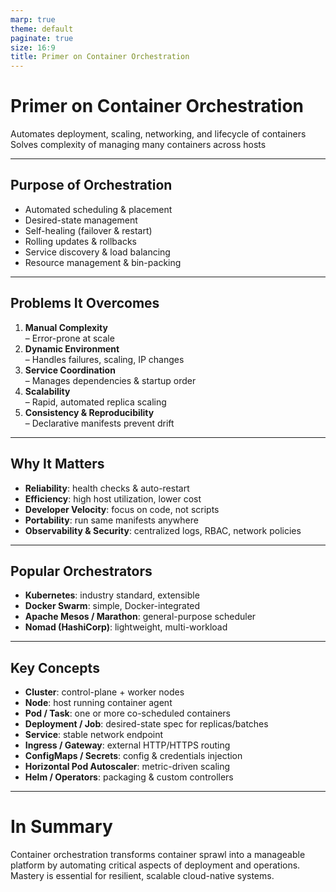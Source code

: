 ```yaml
---
marp: true
theme: default
paginate: true
size: 16:9
title: Primer on Container Orchestration
---
```


# Primer on Container Orchestration

Automates deployment, scaling, networking, and lifecycle of containers  
Solves complexity of managing many containers across hosts

---

## Purpose of Orchestration

- Automated scheduling & placement
- Desired-state management
- Self-healing (failover & restart)
- Rolling updates & rollbacks
- Service discovery & load balancing
- Resource management & bin-packing

---

## Problems It Overcomes

1. **Manual Complexity**  
   – Error-prone at scale
2. **Dynamic Environment**  
   – Handles failures, scaling, IP changes
3. **Service Coordination**  
   – Manages dependencies & startup order
4. **Scalability**  
   – Rapid, automated replica scaling
5. **Consistency & Reproducibility**  
   – Declarative manifests prevent drift

---

## Why It Matters

- **Reliability**: health checks & auto-restart
- **Efficiency**: high host utilization, lower cost
- **Developer Velocity**: focus on code, not scripts
- **Portability**: run same manifests anywhere
- **Observability & Security**: centralized logs, RBAC, network policies

---

## Popular Orchestrators

- **Kubernetes**: industry standard, extensible
- **Docker Swarm**: simple, Docker-integrated
- **Apache Mesos / Marathon**: general-purpose scheduler
- **Nomad (HashiCorp)**: lightweight, multi-workload

---

## Key Concepts

- **Cluster**: control-plane + worker nodes
- **Node**: host running container agent
- **Pod / Task**: one or more co-scheduled containers
- **Deployment / Job**: desired-state spec for replicas/batches
- **Service**: stable network endpoint
- **Ingress / Gateway**: external HTTP/HTTPS routing
- **ConfigMaps / Secrets**: config & credentials injection
- **Horizontal Pod Autoscaler**: metric-driven scaling
- **Helm / Operators**: packaging & custom controllers

---

# In Summary

Container orchestration transforms container sprawl into a manageable platform by automating critical aspects of deployment and operations. Mastery is essential for resilient, scalable cloud-native systems.